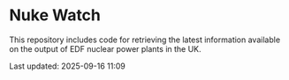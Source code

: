 # Nuke Watch

This repository includes code for retrieving the latest information available on the output of EDF nuclear power plants in the UK.

Last updated: 2025-09-16 11:09